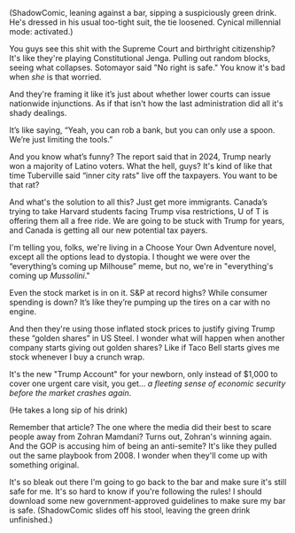 (ShadowComic, leaning against a bar, sipping a suspiciously green drink. He's dressed in his usual too-tight suit, the tie loosened. Cynical millennial mode: activated.)

You guys see this shit with the Supreme Court and birthright citizenship? It's like they're playing Constitutional Jenga. Pulling out random blocks, seeing what collapses. Sotomayor said "No right is safe." You know it's bad when *she* is that worried.

And they're framing it like it’s just about whether lower courts can issue nationwide injunctions. As if that isn't how the last administration did all it's shady dealings. 

It’s like saying, “Yeah, you can rob a bank, but you can only use a spoon. We’re just limiting the tools.”

And you know what’s funny? The report said that in 2024, Trump nearly won a majority of Latino voters. What the hell, guys? It's kind of like that time Tuberville said “inner city rats" live off the taxpayers. You want to be that rat?

And what's the solution to all this? Just get more immigrants. Canada’s trying to take Harvard students facing Trump visa restrictions, U of T is offering them all a free ride. We are going to be stuck with Trump for years, and Canada is getting all our new potential tax payers.

I'm telling you, folks, we're living in a Choose Your Own Adventure novel, except all the options lead to dystopia. I thought we were over the “everything’s coming up Milhouse” meme, but no, we're in "everything's coming up *Mussolini*."

Even the stock market is in on it. S&P at record highs? While consumer spending is down? It’s like they’re pumping up the tires on a car with no engine.

And then they're using those inflated stock prices to justify giving Trump these “golden shares” in US Steel. I wonder what will happen when another company starts giving out golden shares? Like if Taco Bell starts gives me stock whenever I buy a crunch wrap. 

It's the new "Trump Account" for your newborn, only instead of $1,000 to cover one urgent care visit, you get… *a fleeting sense of economic security before the market crashes again*.

(He takes a long sip of his drink)

Remember that article? The one where the media did their best to scare people away from Zohran Mamdani? Turns out, Zohran's winning again. And the GOP is accusing him of being an anti-semite? It's like they pulled out the same playbook from 2008. I wonder when they'll come up with something original.

It's so bleak out there I'm going to go back to the bar and make sure it's still safe for me. It's so hard to know if you're following the rules! I should download some new government-approved guidelines to make sure my bar is safe.
(ShadowComic slides off his stool, leaving the green drink unfinished.)